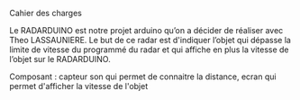 Cahier des charges

Le RADARDUINO est notre projet arduino qu’on a décider de réaliser avec Theo LASSAUNIERE.
Le but de ce radar est d'indiquer l’objet qui dépasse la limite de vitesse du programmé du radar et qui affiche en plus la vitesse de l’objet sur le RADARDUINO.

Composant : capteur son qui permet de connaitre la distance, ecran qui permet d'afficher la vitesse de l'objet
